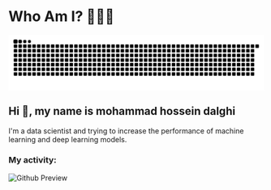 # Who Am I? 👨🏻‍💻
<img align="center" src="https://raw.githubusercontent.com/imrrobat/imrrobat/d1b244e170d2b75fdda3efd499eaaf163f7a617c/images/github-contribution-grid-snake.svg" />

## Hi 👋, my name is mohammad hossein dalghi 
I'm a data scientist and trying to increase the performance of machine learning and deep learning models.

### My activity:
![Github Preview](https://github-readme-stats.vercel.app/api?username=Mohammad-Hossein-Dalghi&show_icons=true&theme=dark)

